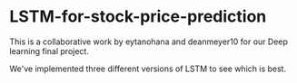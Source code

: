 # LSTM-for-stock-price-prediction

This is a collaborative work by eytanohana and deanmeyer10 for our Deep learning final project.

We've implemented three different versions of LSTM to see which is best.
